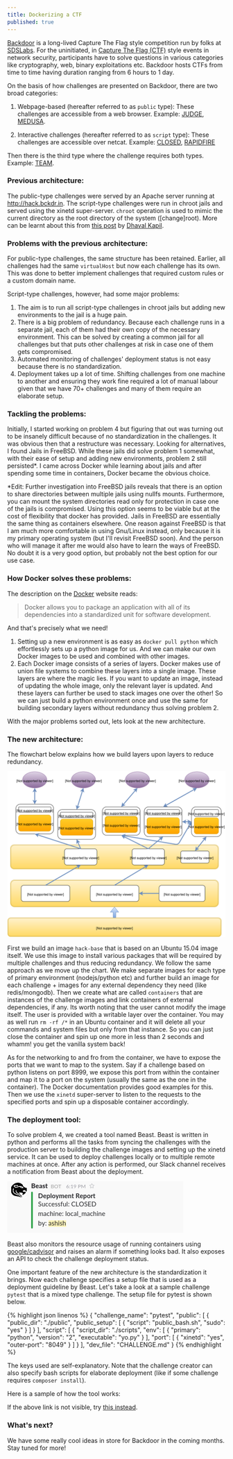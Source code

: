 ```yaml
---
title: Dockerizing a CTF
published: true
---
```


[Backdoor](https://backdoor.sdslabs.co/) is a long-lived Capture The Flag style competition run by folks at [SDSLabs](https://sdslabs.co/). For the uninitiated, in [Capture The Flag (CTF)](https://ctftime.org/ctf-wtf/) style events in network security, participants have to solve questions in various categories like cryptography, web, binary exploitations etc. Backdoor hosts CTFs from time to time having duration ranging from 6 hours to 1 day.

On the basis of how challenges are presented on Backdoor, there are two broad categories:

1.  Webpage-based (hereafter referred to as `public` type):
These challenges are accessible from a web browser. Example: [JUDGE](https://backdoor.sdslabs.co/challenges/JUDGE), [MEDUSA](https://backdoor.sdslabs.co/challenges/MEDUSA).
 
 2. Interactive challenges (hereafter referred to as `script` type):
 These challenges are accessible over netcat. Example: [CLOSED](https://backdoor.sdslabs.co/challenges/CLOSED), [RAPIDFIRE](https://backdoor.sdslabs.co/challenges/RAPIDFIRE)
 
 Then there is the third type where the challenge requires both types. Example: [TEAM](https://backdoor.sdslabs.co/challenges/TEAM).

### Previous architecture:

The public-type challenges were served by an Apache server running at http://hack.bckdr.in. The script-type challenges were run in chroot jails and served using the xinetd super-server. `chroot` operation is used to mimic the current directory as the root directory of the system ([change]root). More can be learnt about this from [this post](https://dhavalkapil.com/blogs/Combining-chroot-and-xinetd/) by [Dhaval Kapil](https://twitter.com/dhaval_kapil).

### Problems with the previous architecture:

For public-type challenges, the same structure has been retained. Earlier, all challenges had the same `virtualHost` but now each challenge has its own. This was done to better implement challenges that required custom rules or a custom domain name.

Script-type challenges, however, had some major problems:

1. The aim is to run all script-type challenges in chroot jails but adding new environments to the jail is a huge pain.
2. There is a big problem of redundancy. Because each challenge runs in a separate jail, each of them had their own copy of the necessary environment. This can be solved by creating a common jail for all challenges but that puts other challenges at risk in case one of them gets compromised.
3. Automated monitoring of challenges' deployment status is not easy because there is no standardization.
4. Deployment takes up a lot of time. Shifting challenges from one machine to another and ensuring they work fine required a lot of manual labour given that we have 70+ challenges and many of them require an elaborate setup.

### Tackling the problems:

Initially, I started working on problem 4 but figuring that out was turning out to be insanely difficult because of no standardization in the challenges. It was obvious then that a restructure was necessary. Looking for alternatives, I found Jails in FreeBSD. While these jails did solve problem 1 somewhat, with their ease of setup and adding new environments, problem 2 still persisted*. I came across Docker while learning about jails and after spending some time in containers, Docker became the obvious choice.

*Edit: Further investigation into FreeBSD jails reveals that there is an option to share directories between multiple jails using nullfs mounts. Furthermore, you can mount the system directories read only for protection in case one of the jails is compromised. Using this option seems to be viable but at the cost of flexibility that docker has provided. Jails in FreeBSD are essentially the same thing as containers elsewhere. One reason against FreeBSD is that I am much more comfortable in using Gnu/Linux instead, only because it is my primary operating system (but I'll revisit FreeBSD soon). And the person who will manage it after me would also have to learn the ways of FreeBSD. No doubt it is a very good option, but probably not the best option for our use case.

### How Docker solves these problems:

The description on the [Docker](https://www.docker.com/what-docker) website reads:

> Docker allows you to package an application with all of its dependencies into a standardized unit for software development.

And that's precisely what we need!

1. Setting up a new environment is as easy as `docker pull python` which effortlessly sets up a python image for us. And we can make our own Docker images to be used and combined with other images.
2. Each Docker image consists of a series of layers. Docker makes use of union file systems to combine these layers into a single image. These layers are where the magic lies. If you want to update an image, instead of updating the whole image, only the relevant layer is updated. And these layers can further be used to stack images one over the other! So we can just build a python environment once and use the same for building secondary layers without redundancy thus solving problem 2.

With the major problems sorted out, lets look at the new architecture.

### The new architecture:

The flowchart below explains how we build layers upon layers to reduce redundancy.

![Hack Architecture](/images/posts/architecture.svg)

First we build an image `hack-base` that is based on an Ubuntu 15.04 image itself. We use this image to install various packages that will be required by multiple challenges and thus reducing redundancy. We follow the same approach as we move up the chart. We make separate images for each type of primary environment (nodejs/python etc) and further build an image for each challenge + images for any external dependency they need (like redis/mongodb). Then we create what are called `containers` that are instances of the challenge images and link containers of external dependencies, if any. Its worth noting that the user cannot modify the image itself. The user is provided with a writable layer over the container. You may as well run `rm -rf /*` in an Ubuntu container and it will delete all your commands and system files but only from that instance. So you can just close the container and spin up one more in less than 2 seconds and whamm! you get the vanilla system back!

As for the networking to and fro from the container, we have to expose the ports that we want to map to the system. Say if a challenge based on python  listens on port 8999, we expose this port from within the container and map it to a port on the system (usually the same as the one in the container). The Docker documentation provides good examples for this. Then we use the `xinetd` super-server to listen to the requests to the specified ports and spin up a disposable container accordingly.

### The deployment tool:

To solve problem 4, we created a tool named Beast. Beast is written in python and performs all the tasks from syncing the challenges with the production server to building the challenge images and setting up the xinetd service. It can be used to deploy challenges locally or to multiple remote machines at once. After any action is performed, our Slack channel receives a notification from Beast about the deployment.

![Beast Report On Slack](/images/posts/beast.png)

Beast also monitors the resource usage of running containers using [google/cadvisor](https://github.com/google/cadvisor) and raises an alarm if something looks bad. It also exposes an API to check the challenge deployment status.

One important feature of the new architecture is the standardization it brings. Now each challenge specifies a setup file that is used as a deployment guideline by Beast. Let's take a look at a sample challenge `pytest` that is a mixed type challenge. The setup file for pytest is shown below.

{% highlight json linenos %}
{
    "challenge_name": "pytest",
    "public": [
        {
            "public_dir": "./public",
            "public_setup": [
                {
                    "script": "public_bash.sh",
                    "sudo": "yes"
                }
            ]
        }
    ],
    "script": [
        {
            "script_dir": "./scripts",
            "env": [
                {
                    "primary": "python",
                    "version": "2",
                    "executable": "yo.py"
                }
            ],
            "port": [
                {
                    "xinetd": "yes",
                    "outer-port": "8049"
                }
            ]
        }
    ],
    "dev_file": "CHALLENGE.md"
}
{% endhighlight %}

The keys used are self-explanatory. Note that the challenge creator can also specify bash scripts for elaborate deployment (like if some challenge requires `composer install`).

Here is a sample of how the tool works:

<script type="text/javascript" src="https://asciinema.org/a/73rumyybyhrbk5m54qkc7tv2w.js" id="asciicast-73rumyybyhrbk5m54qkc7tv2w" async></script>

If the above link is not visible, try [this instead](https://imgur.com/4jYSvcU).

### What's next?

We have some really cool ideas in store for Backdoor in the coming months. Stay tuned for more!



